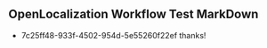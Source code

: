 ## OpenLocalization Workflow Test MarkDown
* 7c25ff48-933f-4502-954d-5e55260f22ef thanks!

<!--HONumber=Jul16_HO4-->


